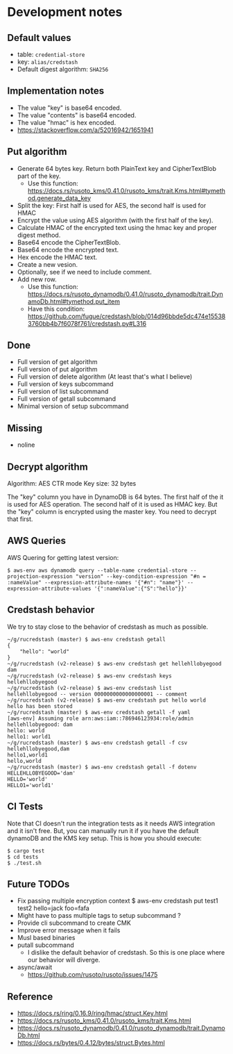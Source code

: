 # Development notes

## Default values

* table: `credential-store`
* key: `alias/credstash`
* Default digest algorithm: `SHA256`

## Implementation notes

* The value "key" is base64 encoded.
* The value "contents" is base64 encoded.
* The value "hmac" is hex encoded.
* https://stackoverflow.com/a/52016942/1651941

## Put algorithm

* Generate 64 bytes key. Return both PlainText key and CipherTextBlob part of the key.
  - Use this function: https://docs.rs/rusoto_kms/0.41.0/rusoto_kms/trait.Kms.html#tymethod.generate_data_key
* Split the key: First half is used for AES, the second half is used for HMAC
* Encrypt the value using AES algorithm (with the first half of the key).
* Calculate HMAC of the encrypted text using the hmac key and proper digest method.
* Base64 encode the CipherTextBlob.
* Base64 encode the encrypted text.
* Hex encode the HMAC text.
* Create a new vesion.
* Optionally, see if we need to include comment.
* Add new row.
  - Use this function: https://docs.rs/rusoto_dynamodb/0.41.0/rusoto_dynamodb/trait.DynamoDb.html#tymethod.put_item
  - Have this condition: https://github.com/fugue/credstash/blob/014d96bbde5dc474e155383760bb4b7f6078f761/credstash.py#L316

## Done

* Full version of get algorithm
* Full version of put algorithm
* Full version of delete algorithm (At least that's what I believe)
* Full version of keys subcommand
* Full version of list subcommand
* Full version of getall subcommand
* Minimal version of setup subcommand

## Missing

* noline

## Decrypt algorithm

Algorithm: AES CTR mode
Key size: 32 bytes

The "key" column you have in DynamoDB is 64 bytes. The first half of
the it is used for AES operation. The second half of it is used as
HMAC key. But the "key" column is encrypted using the master key. You
need to decrypt that first.

## AWS Queries

AWS Quering for getting latest version:

``` shellsession
$ aws-env aws dynamodb query --table-name credential-store --projection-expression "version" --key-condition-expression "#n = :nameValue" --expression-attribute-names '{"#n": "name"}' --expression-attribute-values '{":nameValue":{"S":"hello"}}'
```

## Credstash behavior

We try to stay close to the behavior of credstash as much as possible.

``` shellsession
~/g/rucredstash (master) $ aws-env credstash getall
{
    "hello": "world"
}
~/g/rucredstash (v2-release) $ aws-env credstash get hellehllobyegood
dam
~/g/rucredstash (v2-release) $ aws-env credstash keys
hellehllobyegood
~/g/rucredstash (v2-release) $ aws-env credstash list
hellehllobyegood -- version 0000000000000000001 -- comment
~/g/rucredstash (v2-release) $ aws-env credstash put hello world
hello has been stored
~/g/rucredstash (master) $ aws-env credstash getall -f yaml
[aws-env] Assuming role arn:aws:iam::786946123934:role/admin
hellehllobyegood: dam
hello: world
hello1: world1
~/g/rucredstash (master) $ aws-env credstash getall -f csv
hellehllobyegood,dam
hello1,world1
hello,world
~/g/rucredstash (master) $ aws-env credstash getall -f dotenv
HELLEHLLOBYEGOOD='dam'
HELLO='world'
HELLO1='world1'
```

## CI Tests

Note that CI doesn't run the integration tests as it needs AWS
integration and it isn't free. But, you can manually run it if you
have the default dynamoDB and the KMS key setup. This is how you should execute:

```
$ cargo test
$ cd tests
$ ./test.sh
```

## Future TODOs

* Fix passing multiple encryption context
  $ aws-env credstash put test1 test2 hello=jack foo=fafa
* Might have to pass multiple tags to setup subcommand ?
* Provide cli subcommand to create CMK
* Improve error message when it fails
* Musl based binaries
* putall subcommand
  - I dislike the default behavior of credstash. So this is one place
    where our behavior will diverge.
* async/await
  - https://github.com/rusoto/rusoto/issues/1475

## Reference

* https://docs.rs/ring/0.16.9/ring/hmac/struct.Key.html
* https://docs.rs/rusoto_kms/0.41.0/rusoto_kms/trait.Kms.html
* https://docs.rs/rusoto_dynamodb/0.41.0/rusoto_dynamodb/trait.DynamoDb.html
* https://docs.rs/bytes/0.4.12/bytes/struct.Bytes.html
